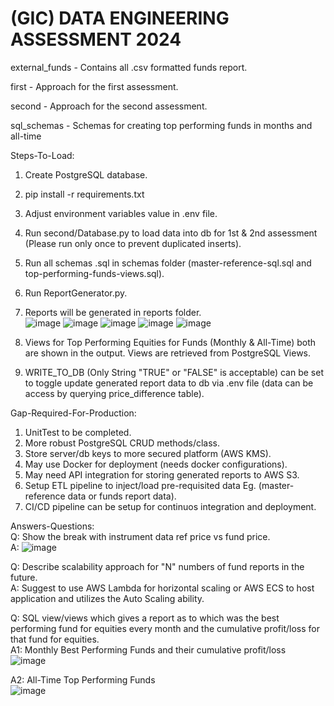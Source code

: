 # (GIC) DATA ENGINEERING ASSESSMENT 2024<br/>

external_funds - Contains all .csv formatted funds report.<br/>

first - Approach for the first assessment.<br/>

second - Approach for the second assessment.<br/>

sql_schemas - Schemas for creating top performing funds in months and all-time<br/>

Steps-To-Load:<br/>
  1. Create PostgreSQL database.
  2. pip install -r requirements.txt
  3. Adjust environment variables value in .env file.
  4. Run second/Database.py to load data into db for 1st & 2nd assessment (Please run only once to prevent duplicated inserts).
  5. Run all schemas .sql in schemas folder (master-reference-sql.sql and top-performing-funds-views.sql).
  6. Run ReportGenerator.py.
  7. Reports will be generated in reports folder.<br/>
  ![image](https://github.com/user-attachments/assets/890d97ab-f1c7-4d24-9148-d8e60d050f8d)
  ![image](https://github.com/user-attachments/assets/4f5082f3-c62e-4a44-b8b1-40a6aafba33e)
  ![image](https://github.com/user-attachments/assets/8bca3b8a-b11f-4f46-a6bb-231809678d95)
  ![image](https://github.com/user-attachments/assets/6645084f-4d21-42bd-9447-0d6d34a36567)
  ![image](https://github.com/user-attachments/assets/522ffba2-6215-452d-8fc1-f056708f31c9)
  
  8. Views for Top Performing Equities for Funds (Monthly & All-Time) both are shown in the output. Views are retrieved from PostgreSQL Views.
  9. WRITE_TO_DB (Only String "TRUE" or "FALSE" is acceptable) can be set to toggle update generated report data to db via .env file (data can be access by querying price_difference table).

Gap-Required-For-Production:<br/>
  1. UnitTest to be completed.
  2. More robust PostgreSQL CRUD methods/class.
  3. Store server/db keys to more secured platform (AWS KMS).
  4. May use Docker for deployment (needs docker configurations).
  5. May need API integration for storing generated reports to AWS S3.
  6. Setup ETL pipeline to inject/load pre-requisited data Eg. (master-reference data or funds report data).
  7. CI/CD pipeline can be setup for continuos integration and deployment.

Answers-Questions:<br/>
  Q: Show the break with instrument data ref price vs fund price.<br/>
  A: ![image](https://github.com/user-attachments/assets/ec2d422c-fca5-4e06-aac1-2af6a57882fb)

  Q: Describe scalability approach for "N" numbers of fund reports in the future.<br/>
  A: Suggest to use AWS Lambda for horizontal scaling or AWS ECS to host application and utilizes the Auto Scaling ability.<br/>
  
  Q: SQL view/views which gives a report as to which was the best performing fund for equities every month and the cumulative profit/loss for that fund for equities.<br/>
  A1: Monthly Best Performing Funds and their cumulative profit/loss<br/>
  ![image](https://github.com/user-attachments/assets/f36bd0c4-19cf-4aeb-9ee1-e8dbfef1aeea)

  A2: All-Time Top Performing Funds<br/>
  ![image](https://github.com/user-attachments/assets/83fb4b52-89f6-438a-bb7d-054153002234)


  




